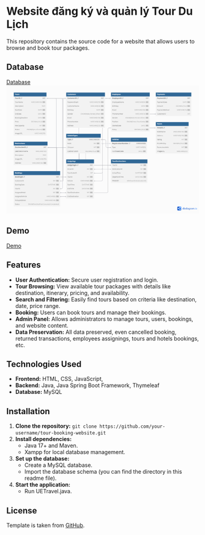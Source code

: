 # Website đăng ký và quản lý Tour Du Lịch

This repository contains the source code for a website that allows users to browse and book tour packages.

## Database

[Database](https://github.com/EnderMagician/Database-Assignment/blob/main/src/main/resources/database/Database.sql)
![Database](https://github.com/EnderMagician/Database-Assignment/blob/main/src/main/resources/database/Database.png)

## Demo

[Demo](https://github.com/EnderMagician/Database-Assignment/blob/main/src/main/resources/template/Starting.html)

## Features

* **User Authentication:** Secure user registration and login.
* **Tour Browsing:** View available tour packages with details like destination, itinerary, pricing, and availability.
* **Search and Filtering:** Easily find tours based on criteria like destination, date, price range.
* **Booking:**  Users can book tours and manage their bookings.
* **Admin Panel:**  Allows administrators to manage tours, users, bookings, and website content.
* **Data Preservation:** All data preserved, even cancelled booking, returned transactions, employees assignings, tours and hotels bookings, etc.

## Technologies Used

* **Frontend:** HTML, CSS, JavaScript, 
* **Backend:** Java, Java Spring Boot Framework, Thymeleaf
* **Database:** MySQL

## Installation

1. **Clone the repository:** `git clone https://github.com/your-username/tour-booking-website.git`
2. **Install dependencies:**
    * Java 17+ and Maven.
    * Xampp for local database management.
3. **Set up the database:**
    * Create a MySQL database.
    * Import the database schema (you can find the directory in this readme file).
4. **Start the application:**
    * Run UETravel.java.

## License

Template is taken from [GitHub](https://github.com/learning-zone/website-templates/tree/master/vteam-a-corporate-multipurpose-free-bootstrap-responsive-template).